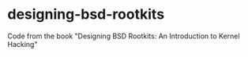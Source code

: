 # designing-bsd-rootkits
Code from the book "Designing BSD Rootkits: An Introduction to Kernel Hacking"
